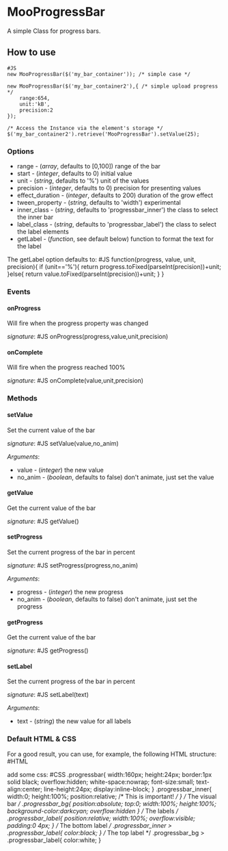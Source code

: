 MooProgressBar
==============

A simple Class for progress bars.

How to use
----------


    #JS
    new MooProgressBar($('my_bar_container')); /* simple case */

    new MooProgressBar($('my_bar_container2'),{ /* simple upload progress */
        range:654,
        unit:'kB',
        precision:2
    });

    /* Access the Instance via the element's storage */
    $('my_bar_container2').retrieve('MooProgressBar').setValue(25);



### Options

- range - (*array*, defaults to [0,100]) range of the bar
- start - (*integer*, defaults to 0)  initial value
- unit - (*string*, defaults to '%')  unit of the values
- precision - (*integer*, defaults to 0)  precision for presenting values
- effect_duration - (*integer*, defaults to 200)  duration of the grow effect
- tween_property - (*string*, defaults to 'width')  experimental
- inner_class - (*string*, defaults to 'progressbar_inner')  the class to select the inner bar
- label_class - (*string*, defaults to 'progressbar_label')  the class to select the label elements
- getLabel - (*function*, see default below) function to format the text for the label

The getLabel option defaults to:
    #JS
    function(progress, value, unit, precision){
        if (unit=='%'){
            return progress.toFixed(parseInt(precision))+unit;
        }else{
            return value.toFixed(parseInt(precision))+unit;
        }
    }



### Events

#### onProgress

Will fire when the progress property was changed

*signature*:
    #JS
    onProgress(progress,value,unit,precision)


#### onComplete

Will fire when the progress reached 100%

*signature*:
    #JS
    onComplete(value,unit,precision)




### Methods

#### setValue

Set the current value of the bar

*signature*:
    #JS
    setValue(value,no_anim)

*Arguments*:
- value - (*integer*) the new value
- no_anim - (*boolean*, defaults to false) don't animate, just set the value

#### getValue

Get the current value of the bar

*signature*:
    #JS
    getValue()

#### setProgress

Set the current progress of the bar in percent

*signature*:
    #JS
    setProgress(progress,no_anim)

*Arguments*:
- progress - (*integer*) the new progress
- no_anim - (*boolean*, defaults to false) don't animate, just set the progress


#### getProgress
Get the current value of the bar

*signature*:
    #JS
    getProgress()

#### setLabel

Set the current progress of the bar in percent

*signature*:
    #JS
    setLabel(text)

*Arguments*:
- text - (*string*) the new value for all labels




### Default HTML & CSS

For a good result, you can use, for example, the following HTML structure:
    #HTML
    <div class="progressbar">                          <!-- Main container -->
        <div class="progressbar_inner">                <!-- The bar, this is resized -->
            <div class="progressbar_label"></div>      <!-- The bottom label -->
            <div class="progressbar_bg">               <!-- The bar background, this is what you see growing -->
                <div class="progressbar_label"></div>  <!-- The top label -->
            </div>
        </div>
    </div>

add some css:
    #CSS
    .progressbar{
        width:160px;
        height:24px;
        border:1px solid black;
        overflow:hidden;
        white-space:nowrap;
        font-size:small;
        text-align:center;
        line-height:24px;
        display:inline-block;
    }
    .progressbar_inner{
        width:0;
        height:100%;
        position:relative; /* This is important! */
    }
    /* The visual bar */
    .progressbar_bg{
        position:absolute;
        top:0;
        width:100%;
        height:100%;
        background-color:darkcyan;
        overflow:hidden
    }
    /* The labels */
    .progressbar_label{
        position:relative;
        width:100%;
        overflow:visible;
        padding:0 4px;
    }
    /* The bottom label */
    .progressbar_inner > .progressbar_label{
        color:black;
    }
    /* The top label */
    .progressbar_bg > .progressbar_label{
        color:white;
    }
